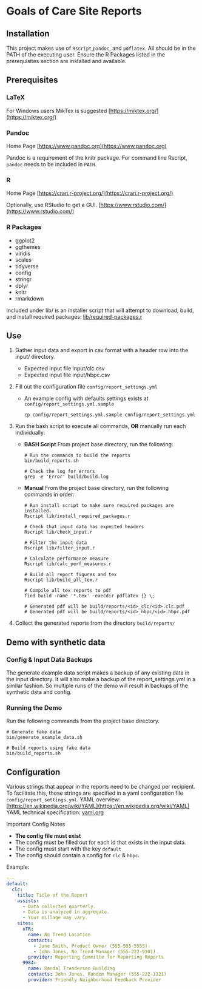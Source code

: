 # Goals of Care Site Reports

## Installation
This project makes use of `Rscript`,`pandoc`, and `pdflatex`.
All should be in the PATH of the executing user. 
Ensure the R Packages listed in the prerequisites section are installed and available. 

## Prerequisites

### LaTeX
For Windows users MikTex is suggested [https://miktex.org/](https://miktex.org/)

### Pandoc
Home Page [https://www.pandoc.org](https://www.pandoc.org)

Pandoc is a requirement of the knitr package.  For command line Rscript, `pandoc` needs to be included in `PATH`.

### R
Home Page [https://cran.r-project.org/](https://cran.r-project.org/)

Optionally, use RStudio to get a GUI. [https://www.rstudio.com/](https://www.rstudio.com/)

### R Packages
- ggplot2
- ggthemes
- viridis
- scales
- tidyverse
- config
- stringr
- dplyr
- knitr
- rmarkdown

Included under lib/ is an installer script that will attempt to download, build, and install required packages: [lib/required-packages.r](lib/required-packages.r)

## Use

1. Gather input data and export in csv format with a header row into the input/ directory.
    - Expected input file input/clc.csv
    - Expected input file input/hbpc.csv

1. Fill out the configuration file `config/report_settings.yml`
    - An example config with defaults settings exists at `config/report_settings.yml.sample`
      ```console
      cp config/report_settings.yml.sample config/report_settings.yml
      ```

1. Run the bash script to execute all commands, **OR** manually run each individually:
    - **BASH Script** From project base directory, run the following:
        ```console
        # Run the commands to build the reports
        bin/build_reports.sh

        # Check the log for errors
        grep -e 'Error' build/build.log
        ```

    - **Manual** From the project base directory, run the following commands in order:
        ```console
        # Run install script to make sure required packages are installed.
        Rscript lib/install_required_packages.r

        # Check that input data has expected headers
        Rscript lib/check_input.r

        # Filter the input data
        Rscript lib/filter_input.r

        # Calculate performance measure
        Rscript lib/calc_perf_measures.r

        # Build all report figures and tex
        Rscript lib/build_all_tex.r

        # Compile all tex reports to pdf
        find build -name '*.tex' -execdir pdflatex {} \;

        # Generated pdf will be build/reports/<id>_clc/<id>.clc.pdf
        # Generated pdf will be build/reports/<id>_hbpc/<id>.hbpc.pdf
        ```
1. Collect the generated reports from the directory `build/reports/`

## Demo with synthetic data
### Config & Input Data Backups
The generate example data script makes a backup of any existing data in the input directory.
It will also make a backup of the report_settings.yml in a similar fashion.
So multiple runs of the demo will result in backups of the synthetic data and config.
### Running the Demo
Run the following commands from the project base directory. 
```console
# Generate fake data
bin/generate_example_data.sh

# Build reports using fake data
bin/build_reports.sh
```

## Configuration
Various strings that appear in the reports need to be changed per recipient.
To facilitate this, those strings are specified in a yaml configuration file `config/report_settings.yml`.
YAML overview: [https://en.wikipedia.org/wiki/YAML](https://en.wikipedia.org/wiki/YAML)
YAML technical specification: [yaml.org](yaml.org)

Important Config Notes
- **The config file must exist**
- The config must be filled out for each id that exists in the input data.
- The config must start with the key `default`
- The config should contain a config for `clc` & `hbpc`.

Example:

```yaml
---
default:
  clc:
    title: Title of the Report
    assists:
      - Data collected quarterly.
      - Data is analyzed in aggregate.
      - Your millage may vary.
    sites:
      nTR:
        name: No Trend Location
        contacts:
          - Jane Smith, Product Owner (555-555-5555)
          - John Jones, No Trend Manager (555-222-9101)
        provider: Reporting Committe for Reporting Reports
      9984: 
        name: Randal Trenderson Building
        contacts: John Jones, Random Manager (555-222-1121)
        provider: Friendly Neighborhood Feedback Provider
```
